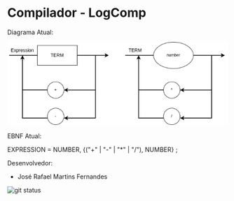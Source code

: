 # Compilador - LogComp

Diagrama Atual:

<img src=Roteiro2.png>

EBNF Atual:

EXPRESSION = NUMBER, {("+" | "-" | "*" | "/"), NUMBER} ;

Desenvolvedor:
- José Rafael Martins Fernandes

![git status](http://3.129.230.99/svg/josermf2/compilatorLogComp/)
